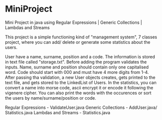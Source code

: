 # MiniProject
Mini Project in java using Regular Expressions | Generic Collections | Lambdas and Streams

This project is a simple functioning kind of "management system", 7 classes project, where you can add/ delete or generate some statistics about the users.

User have a name, surname, position and a code.
The information is stored in text file called "storage.txt".
Before adding the program validates the inputs. Name, surname and position should contain only one capitalised word. Code should start with 000 and must have 4 more digits from 1-4. After passing tha validation, a new User objects creates, gets printed to the text file, and gets stored to the LinkedList of Users. 
In the statistics, you can convert a name into morse code, ascii encrypt it or encode it following the vigenere cipher. You can also print the words with the occurences or sort the users by name/surname/position or code.

Regular Expressions - ValidateUser.java
Generic Collections - AddUser.java/ Statistics.java
Lambdas and Streams - Statistics.java
